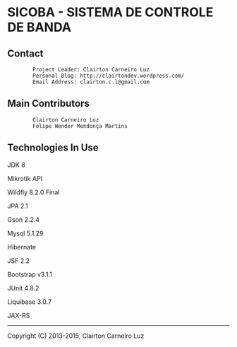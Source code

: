 SICOBA - SISTEMA DE CONTROLE DE BANDA
=====================================



Contact
-------

            Project Leader: Clairton Carneiro Luz
            Personal Blog: http://clairtondev.wordpress.com/
            Email Address: clairton.c.l@gmail.com

Main Contributors
-------------------

            Clairton Carneiro Luz
            Felipe Wender Mendonça Martins


Technologies In Use
-------------------

JDK 8

Mikrotik API

Wildfly 8.2.0 Final

JPA 2.1

Gson 2.2.4

Mysql 5.1.29

Hibernate

JSF 2.2

Bootstrap v3.1.1

JUnit 4.8.2

Liquibase 3.0.7

JAX-RS


--------------------------------------------
Copyright (C) 2013-2015, Clairton Carneiro Luz
